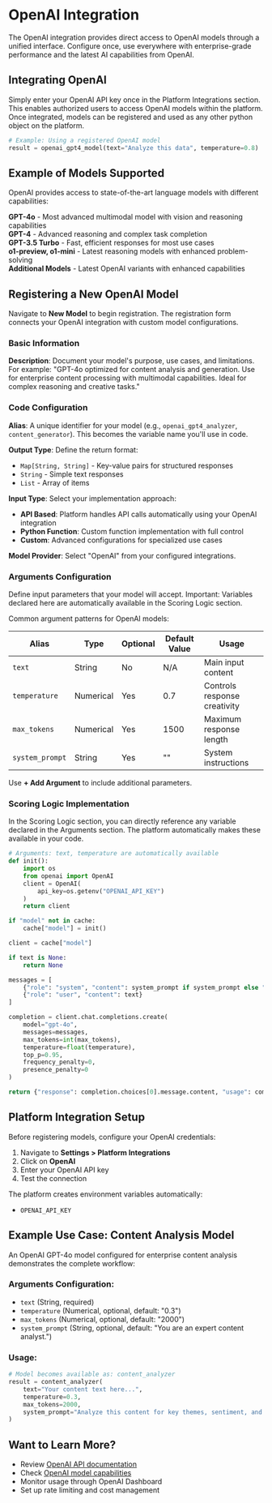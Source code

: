 # OpenAI Integration

The OpenAI integration provides direct access to OpenAI models through a unified interface. Configure once, use everywhere with enterprise-grade performance and the latest AI capabilities from OpenAI.

## Integrating OpenAI

Simply enter your OpenAI API key once in the Platform Integrations section. This enables authorized users to access OpenAI models within the platform. Once integrated, models can be registered and used as any other python object on the platform.

```python
# Example: Using a registered OpenAI model
result = openai_gpt4_model(text="Analyze this data", temperature=0.8)
```

## Example of Models Supported

OpenAI provides access to state-of-the-art language models with different capabilities:

**GPT-4o** - Most advanced multimodal model with vision and reasoning capabilities  
**GPT-4** - Advanced reasoning and complex task completion  
**GPT-3.5 Turbo** - Fast, efficient responses for most use cases  
**o1-preview, o1-mini** - Latest reasoning models with enhanced problem-solving  
**Additional Models** - Latest OpenAI variants with enhanced capabilities

## Registering a New OpenAI Model

Navigate to **New Model** to begin registration. The registration form connects your OpenAI integration with custom model configurations.

### Basic Information

**Description**: Document your model's purpose, use cases, and limitations. For example: "GPT-4o optimized for content analysis and generation. Use for enterprise content processing with multimodal capabilities. Ideal for complex reasoning and creative tasks."

### Code Configuration

**Alias**: A unique identifier for your model (e.g., `openai_gpt4_analyzer`, `content_generator`). This becomes the variable name you'll use in code.

**Output Type**: Define the return format:
- `Map[String, String]` - Key-value pairs for structured responses
- `String` - Simple text responses
- `List` - Array of items

**Input Type**: Select your implementation approach:
- **API Based**: Platform handles API calls automatically using your OpenAI integration
- **Python Function**: Custom function implementation with full control
- **Custom**: Advanced configurations for specialized use cases

**Model Provider**: Select "OpenAI" from your configured integrations.

### Arguments Configuration

Define input parameters that your model will accept. Important: Variables declared here are automatically available in the Scoring Logic section.

Common argument patterns for OpenAI models:

| Alias | Type | Optional | Default Value | Usage |
|-------|------|----------|---------------|-------|
| `text` | String | No | N/A | Main input content |
| `temperature` | Numerical | Yes | 0.7 | Controls response creativity |
| `max_tokens` | Numerical | Yes | 1500 | Maximum response length |
| `system_prompt` | String | Yes | "" | System instructions |

Use **+ Add Argument** to include additional parameters.

### Scoring Logic Implementation

In the Scoring Logic section, you can directly reference any variable declared in the Arguments section. The platform automatically makes these available in your code.

```python
# Arguments: text, temperature are automatically available
def init():
    import os
    from openai import OpenAI
    client = OpenAI(
        api_key=os.getenv("OPENAI_API_KEY")
    )
    return client

if "model" not in cache:
    cache["model"] = init()

client = cache["model"]

if text is None:
    return None

messages = [
    {"role": "system", "content": system_prompt if system_prompt else "You are a helpful assistant."},
    {"role": "user", "content": text}
]

completion = client.chat.completions.create(
    model="gpt-4o",
    messages=messages,
    max_tokens=int(max_tokens),
    temperature=float(temperature),
    top_p=0.95,
    frequency_penalty=0,
    presence_penalty=0
)

return {"response": completion.choices[0].message.content, "usage": completion.usage.total_tokens}
```

## Platform Integration Setup

Before registering models, configure your OpenAI credentials:

1. Navigate to **Settings > Platform Integrations**
2. Click on **OpenAI**
3. Enter your OpenAI API key
4. Test the connection

The platform creates environment variables automatically:
- `OPENAI_API_KEY`

## Example Use Case: Content Analysis Model

An OpenAI GPT-4o model configured for enterprise content analysis demonstrates the complete workflow:

### Arguments Configuration:
- `text` (String, required)
- `temperature` (Numerical, optional, default: "0.3")
- `max_tokens` (Numerical, optional, default: "2000")
- `system_prompt` (String, optional, default: "You are an expert content analyst.")

### Usage:
```python
# Model becomes available as: content_analyzer
result = content_analyzer(
    text="Your content text here...",
    temperature=0.3,
    max_tokens=2000,
    system_prompt="Analyze this content for key themes, sentiment, and actionable insights."
)
```

## Want to Learn More?

- Review [OpenAI API documentation](https://platform.openai.com/docs)
- Check [OpenAI model capabilities](https://platform.openai.com/docs/models)
- Monitor usage through OpenAI Dashboard
- Set up rate limiting and cost management